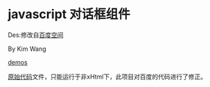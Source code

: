 # javascript 对话框组件 #

Des:修改自[百度空间](http://hi.baidu.com)

By Kim Wang

[demos](http://www.cnblogs.com/wangxiang/articles/1403208.html)

[原始代码](http://hi.baidu.com/js/popup.js)文件，只能运行于非xHtml下，此项目对百度的代码进行了修正。
